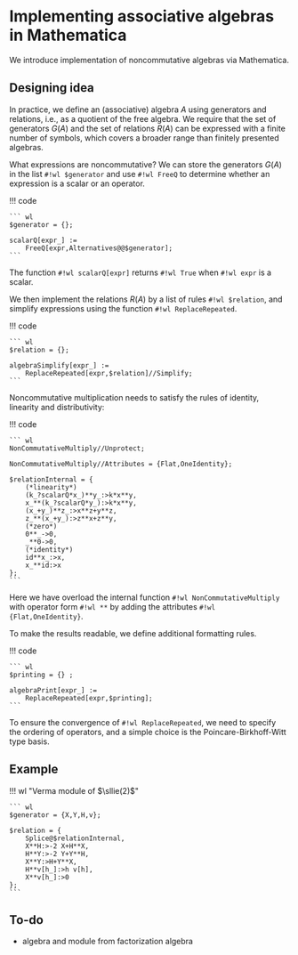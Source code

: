 # Implementing associative algebras in Mathematica

We introduce implementation of noncommutative algebras via Mathematica.


## Designing idea

In practice, we define an (associative) algebra $A$ using generators and relations, i.e., as a quotient of the free algebra.
We require that the set of generators $G(A)$ and the set of relations $R(A)$ can be expressed with a finite number of symbols, which covers a broader range than finitely presented algebras.

What expressions are noncommutative? We can store the generators $G(A)$ in the list `#!wl $generator` and use `#!wl FreeQ` to determine whether an expression is a scalar or an operator.

!!! code

    ``` wl
    $generator = {};

    scalarQ[expr_] :=
        FreeQ[expr,Alternatives@@$generator];
    ```

The function `#!wl scalarQ[expr]` returns `#!wl True` when `#!wl expr` is a scalar.

We then implement the relations $R(A)$ by a list of rules `#!wl $relation`, and simplify expressions using the function `#!wl ReplaceRepeated`.

!!! code

    ``` wl
    $relation = {};

    algebraSimplify[expr_] :=
        ReplaceRepeated[expr,$relation]//Simplify;
    ```

Noncommutative multiplication needs to satisfy the rules of identity, linearity and distributivity:

!!! code

    ``` wl
    NonCommutativeMultiply//Unprotect;

    NonCommutativeMultiply//Attributes = {Flat,OneIdentity};

    $relationInternal = {
        (*linearity*)
        (k_?scalarQ*x_)**y_:>k*x**y,
        x_**(k_?scalarQ*y_):>k*x**y,
        (x_+y_)**z_:>x**z+y**z,
        z_**(x_+y_):>z**x+z**y,
        (*zero*)
        0**_->0,
        _**0->0,
        (*identity*)
        id**x_:>x,
        x_**id:>x
    };
    ```

Here we have overload the internal function `#!wl NonCommutativeMultiply` with operator form `#!wl **` by adding the attributes `#!wl {Flat,OneIdentity}`.

To make the results readable, we define additional formatting rules.

!!! code

    ``` wl
    $printing = {} ;

    algebraPrint[expr_] :=
        ReplaceRepeated[expr,$printing];
    ```

To ensure the convergence of `#!wl ReplaceRepeated`, we need to specify the ordering of operators, and a simple choice is the Poincare-Birkhoff-Witt type basis.


## Example

!!! wl "Verma module of $\sllie(2)$"

    ``` wl
    $generator = {X,Y,H,v};

    $relation = {
        Splice@$relationInternal,
        X**H:>-2 X+H**X,
        H**Y:>-2 Y+Y**H,
        X**Y:>H+Y**X,
        H**v[h_]:>h v[h],
        X**v[h_]:>0
    };
    ```


## To-do

* algebra and module from factorization algebra
